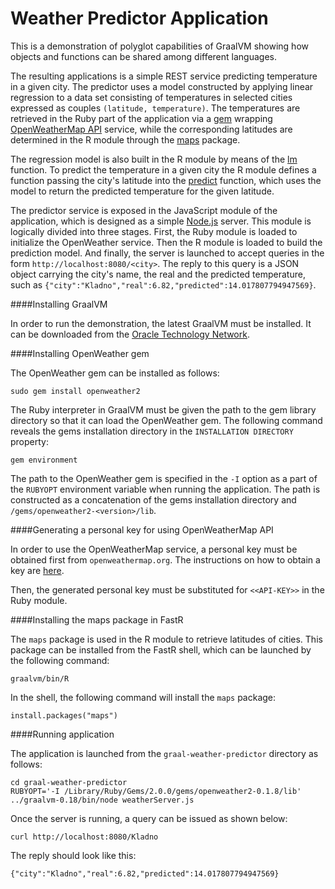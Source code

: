 # Weather Predictor Application

This is a demonstration of polyglot capabilities of GraalVM showing
how objects and functions can be shared among different languages.

The resulting applications is a simple REST service predicting temperature in
a given city. The predictor uses a model constructed by applying linear regression
to a data set consisting of temperatures in selected cities expressed as couples 
`(latitude, temperature)`. The temperatures are retrieved in the Ruby part of the application
via a [gem](https://rubygems.org/gems/openweather2/versions/0.1.8) wrapping [OpenWeatherMap API](http://openweathermap.org) service,
while the corresponding latitudes are determined in the R module through the [maps](https://cran.r-project.org/web/packages/maps/maps.pdf) package.

The regression model is also built in the R module by means of the [lm](https://stat.ethz.ch/R-manual/R-devel/library/stats/html/lm.html) function. To predict the temperature
in a given city the R module defines a function passing the city's latitude into the 
[predict](https://stat.ethz.ch/R-manual/R-devel/library/stats/html/predict.lm.html) 
function, which uses the model to return the predicted temperature for the given latitude.

The predictor service is exposed in the JavaScript module of the application, which is
designed as a simple [Node.js](https://nodejs.org/en/) server. This module is logically divided into three stages. First,
the Ruby module is loaded to initialize the OpenWeather service. Then the R module is loaded
to build the prediction model. And finally, the server is launched to accept queries in
the form `http://localhost:8080/<city>`. The reply to this query is a JSON object carrying
the city's name, the real and the predicted temperature, such as
`{"city":"Kladno","real":6.82,"predicted":14.017807794947569}`.

####Installing GraalVM

In order to run the demonstration, the latest GraalVM must be installed. It can be
downloaded from the [Oracle Technology Network](http://www.oracle.com/technetwork/oracle-labs/program-languages/downloads/index.html).

####Installing OpenWeather gem

The OpenWeather gem can be installed as follows:

```
sudo gem install openweather2
```

The Ruby interpreter in GraalVM must be given the path to the gem library directory so that
it can load the OpenWeather gem. The following command reveals the gems installation
directory in the `INSTALLATION DIRECTORY` property:

```
gem environment
```

The path to the OpenWeather gem is specified in the `-I` option as a part of the `RUBYOPT` environment
variable when running the application. The path is constructed as a concatenation of the
gems installation directory and `/gems/openweather2-<version>/lib`.

####Generating a personal key for using OpenWeatherMap API

In order to use the OpenWeatherMap service, a personal key must be obtained first from `openweathermap.org`.
The instructions on how to obtain a key are [here](http://openweathermap.org/appid).

Then, the generated personal key must be substituted for `<<API-KEY>>` in the Ruby module.

####Installing the maps package in FastR

The `maps` package is used in the R module to retrieve latitudes of cities. This package
can be installed from the FastR shell, which can be launched by the following command:

```
graalvm/bin/R
```

In the shell, the following command will install the `maps` package:

```
install.packages("maps")
```

####Running application

The application is launched from the `graal-weather-predictor` directory as follows:

```
cd graal-weather-predictor
RUBYOPT='-I /Library/Ruby/Gems/2.0.0/gems/openweather2-0.1.8/lib' ../graalvm-0.18/bin/node weatherServer.js
```

Once the server is running, a query can be issued as shown below:

```
curl http://localhost:8080/Kladno
```

The reply should look like this:

```
{"city":"Kladno","real":6.82,"predicted":14.017807794947569}
```
